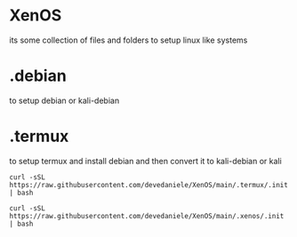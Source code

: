 # XenOS
its some collection of files and folders to setup linux like systems

# .debian
to setup debian or kali-debian
# .termux
to setup termux and install debian and then convert it to kali-debian or kali
```
curl -sSL https://raw.githubusercontent.com/devedaniele/XenOS/main/.termux/.init | bash
```
```
curl -sSL https://raw.githubusercontent.com/devedaniele/XenOS/main/.xenos/.init | bash
```
